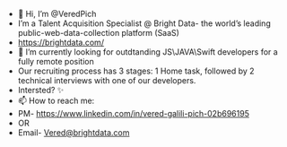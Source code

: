 - 👋 Hi, I’m @VeredPich
- I’m a Talent Acquisition Specialist @ Bright Data- the world’s leading public-web-data-collection platform (SaaS)
- https://brightdata.com/
- 👀 I’m currently looking for outdtanding JS\JAVA\Swift developers for a fully remote position
- Our recruiting process has 3 stages: 1 Home task, followed by 2 technical
interviews with one of our developers.
- Intersted? ✨
- 📫 How to reach me:
- PM- https://www.linkedin.com/in/vered-galili-pich-02b696195
- OR
- Email- Vered@brightdata.com
<!---
VeredPich/VeredPich is a  special  repository because its `README.md` (this file) appears on your GitHub profile.
You can click the Preview link to take a look at your changes.
--->
